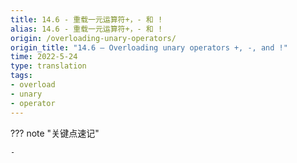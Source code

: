```yaml
---
title: 14.6 - 重载一元运算符+，- 和 !
alias: 14.6 - 重载一元运算符+，- 和 !
origin: /overloading-unary-operators/
origin_title: "14.6 — Overloading unary operators +, -, and !"
time: 2022-5-24
type: translation
tags:
- overload
- unary
- operator
---
```


??? note "关键点速记"
	
	- 